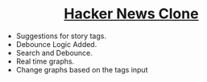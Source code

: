 <div align="center">
    <a href="http://react-simple-boilerplate.surge.sh/">
        <h1>Hacker News Clone</h1>
    </a>
</div>

- Suggestions for story tags.
- Debounce Logic Added.
- Search and Debounce.
- Real time graphs.
- Change graphs based on the tags input
